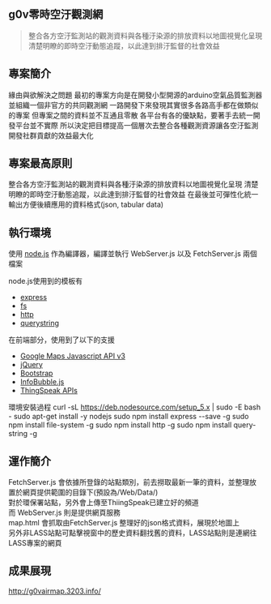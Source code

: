 g0v零時空汙觀測網
------
>整合各方空汙監測站的觀測資料與各種汙染源的排放資料以地圖視覺化呈現
清楚明瞭的即時空汙動態追蹤，以此達到排汙監督的社會效益

專案簡介
------

緣由與欲解決之問題
最初的專案方向是在開發小型開源的arduino空氣品質監測器並組織一個非官方的共同觀測網
一路開發下來發現其實很多各路高手都在做類似的專案
但專案之間的資料並不互通且零散
各平台有各的優缺點，要著手去統一開發平台並不實際
所以決定把目標提高一個層次去整合各種觀測資源讓各空汙監測開發社群貢獻的效益最大化

專案最高原則
------
整合各方空汙監測站的觀測資料與各種汙染源的排放資料以地圖視覺化呈現
清楚明瞭的即時空汙動態追蹤，以此達到排汙監督的社會效益
在最後並可彈性化統一輸出方便後續應用的資料格式(json, tabular data)

執行環境
------
使用 [node.js](https://nodejs.org/en/) 作為編譯器，編譯並執行 WebServer.js 以及 FetchServer.js 兩個檔案

node.js使用到的模板有
* [express](http://expressjs.com/)
* [fs](https://nodejs.org/api/fs.html)
* [http](https://nodejs.org/api/http.html)
* [querystring](https://nodejs.org/api/querystring.html)

在前端部分，使用到了以下的支援
* [Google Maps Javascript API v3](https://developers.google.com/maps/documentation/javascript/)
* [jQuery](https://jquery.com/)
* [Bootstrap](http://getbootstrap.com/)
* [InfoBubble.js](http://google-maps-utility-library-v3.googlecode.com/svn/trunk/infobubble/examples/example.html/)
* [ThingSpeak APIs](https://thingspeak.com/)

環境安裝過程
curl -sL https://deb.nodesource.com/setup_5.x | sudo -E bash -
sudo apt-get install -y nodejs
sudo npm install express --save -g
sudo npm install file-system -g
sudo npm install http -g
sudo npm install query-string -g

運作簡介
------
FetchServer.js 會依據所登錄的站點類別，前去撈取最新一筆的資料，並整理放置於網頁提供範圍的目錄下(預設為/Web/Data/)<br/>
對於環保署站點，另外會上傳至ThiingSpeak已建立好的頻道<br/>
而 WebServer.js 則是提供網頁服務<br/>
map.html 會抓取由FetchServer.js 整理好的json格式資料，展現於地圖上<br/>
另外非LASS站點可點擊視窗中的歷史資料翻找舊的資料，LASS站點則是連網往LASS專案的網頁<br/>

成果展現
------
http://g0vairmap.3203.info/
